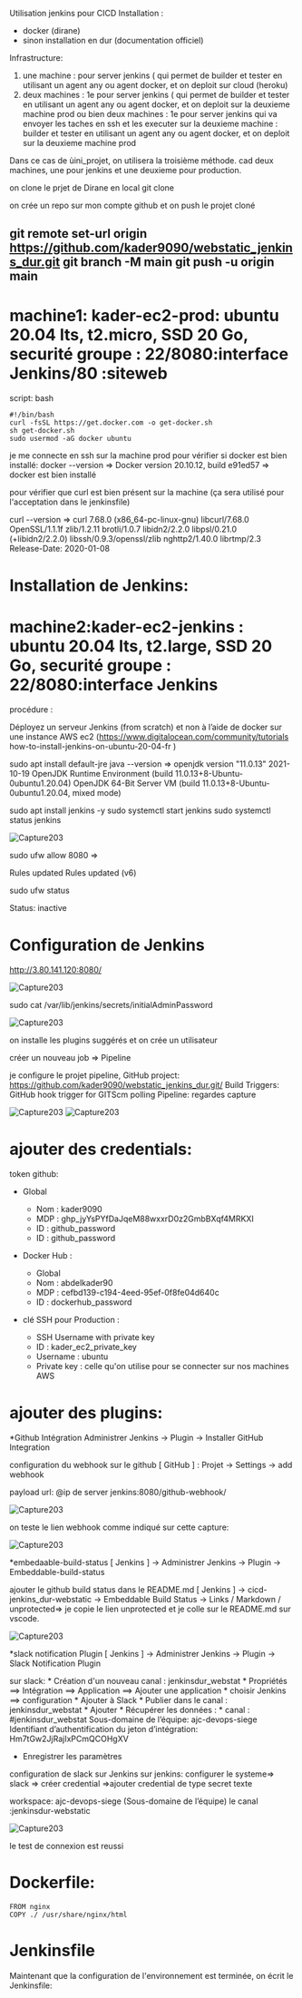 Utilisation jenkins pour CICD
Installation : 
* docker (dirane)
* sinon installation en dur (documentation officiel)

Infrastructure:
1) une machine : pour server jenkins ( qui permet de builder et tester en utilisant un agent any ou agent docker, et on deploit sur cloud (heroku)
2) deux machines : 1e pour server jenkins ( qui permet de builder et tester en utilisant un agent any ou agent docker, et on deploit sur la deuxieme machine prod ou bien
deux machines : 1e pour server jenkins qui va envoyer les taches en ssh  et les executer sur la deuxieme machine : builder et tester en utilisant un agent any ou agent docker, et on deploit sur la deuxieme machine prod


Dans ce cas de ùini_projet, on utilisera la troisième méthode. cad deux machines, une pour jenkins et une deuxieme pour production.

on clone le prjet de Dirane en local
git clone

on crée un repo sur mon compte github et on push le projet cloné

git remote set-url origin https://github.com/kader9090/webstatic_jenkins_dur.git
git branch -M main
git push -u origin main
----------------
# machine1: kader-ec2-prod: ubuntu 20.04 lts, t2.micro, SSD 20 Go, securité groupe : 22/8080:interface Jenkins/80 :siteweb

script:
bash
```
#!/bin/bash
curl -fsSL https://get.docker.com -o get-docker.sh
sh get-docker.sh
sudo usermod -aG docker ubuntu
```
je me connecte en ssh sur la machine prod pour vérifier si docker est bien installé:
docker --version => Docker version 20.10.12, build e91ed57 => docker est bien installé

pour vérifier que curl est bien présent sur la machine (ça sera utilisé pour l'acceptation dans le jenkinsfile)

curl --version => curl 7.68.0 (x86_64-pc-linux-gnu) libcurl/7.68.0 OpenSSL/1.1.1f zlib/1.2.11 brotli/1.0.7 libidn2/2.2.0 libpsl/0.21.0 (+libidn2/2.2.0) libssh/0.9.3/openssl/zlib nghttp2/1.40.0 librtmp/2.3
Release-Date: 2020-01-08

 

# Installation de Jenkins:
# machine2:kader-ec2-jenkins : ubuntu 20.04 lts, t2.large, SSD 20 Go, securité groupe : 22/8080:interface Jenkins
procédure :

 Déployez un serveur Jenkins (from scratch) et non à l’aide de docker sur une instance AWS ec2 
(https://www.digitalocean.com/community/tutorials how-to-install-jenkins-on-ubuntu-20-04-fr )

sudo apt install default-jre
java --version => 
openjdk version "11.0.13" 2021-10-19
OpenJDK Runtime Environment (build 11.0.13+8-Ubuntu-0ubuntu1.20.04)
OpenJDK 64-Bit Server VM (build 11.0.13+8-Ubuntu-0ubuntu1.20.04, mixed mode)


sudo apt install jenkins -y
sudo systemctl start jenkins
sudo systemctl status jenkins

![Capture203](./Capture1.JPG)


sudo ufw allow 8080  =>

Rules updated
Rules updated (v6)

sudo ufw status

Status: inactive

# Configuration de Jenkins

http://3.80.141.120:8080/



![Capture203](./Capture2.JPG)


sudo cat /var/lib/jenkins/secrets/initialAdminPassword


![Capture203](./Capture3.JPG)

on installe les plugins suggérés et on crée un utilisateur

créer un nouveau job => Pipeline 

je configure le projet pipeline, 
GitHub project: https://github.com/kader9090/webstatic_jenkins_dur.git/
Build Triggers: GitHub hook trigger for GITScm polling
Pipeline: regardes capture

![Capture203](./Capture4.JPG)
![Capture203](./Capture5.JPG)

# ajouter des credentials: 

token github:
 * Global
    * Nom : kader9090
    * MDP : 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
    * ID  : github_password
    * ID  : github_password


* Docker Hub :
    * Global
    * Nom : abdelkader90
    * MDP : cefbd139-c194-4eed-95ef-0f8fe04d640c
    * ID  : dockerhub_password

* clé SSH pour Production :
    * SSH Username with private key
    * ID : kader_ec2_private_key
    * Username : ubuntu
    * Private key : celle qu'on utilise pour se connecter sur nos machines AWS



# ajouter des plugins:

*Github Intégration
Administrer Jenkins → Plugin → Installer GitHub Integration

configuration du webhook sur le github
[ GitHub ] : Projet → Settings → add webhook

payload url:
@ip de server jenkins:8080/github-webhook/

![Capture203](./Capture6.JPG)

on teste le lien webhook comme indiqué sur cette capture:

![Capture203](./Capture7.JPG)



*embedaable-build-status
[ Jenkins ] → Administrer Jenkins → Plugin → Embeddable-build-status

ajouter le github build status dans le README.md
[ Jenkins ] → cicd-jenkins_dur-webstatic → Embeddable Build Status → Links / Markdown / unprotected=> je copie le lien unprotected et je colle sur le README.md sur vscode.

![Capture203](./Capture9.JPG)

*slack notification Plugin
[ Jenkins ] → Administrer Jenkins → Plugin → Slack Notification Plugin

sur slack:
    * Création d'un nouveau canal : jenkinsdur_webstat
    * Propriétés ==> Intégration ==> Application ==> Ajouter une application
        * choisir Jenkins ==> configuration
        * Ajouter à Slack
        * Publier dans le canal : jenkinsdur_webstat
        * Ajouter
        * Récupérer les données :
            * canal : #jenkinsdur_webstat
Sous-domaine de l’équipe: ajc-devops-siege
Identifiant d’authentification du jeton d’intégration: Hm7tGw2JjRajIxPCmQCOHgXV

* Enregistrer les paramètres


configuration de slack sur Jenkins 
sur jenkins: configurer le systeme=> slack => créer credential =>ajouter credential de type secret texte

workspace: ajc-devops-siege (Sous-domaine de l’équipe)
le canal :jenkinsdur-webstatic

![Capture203](./Capture8.JPG)

le test de connexion est reussi

# Dockerfile:

```
FROM nginx
COPY ./ /usr/share/nginx/html
```

# Jenkinsfile

Maintenant que la configuration de l'environnement est terminée, on écrit le Jenkinsfile:

```


```
